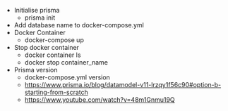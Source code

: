- Initialise prisma
    - prisma init
- Add database name to docker-compose.yml
- Docker Container
    - docker-compose up
- Stop docker container
    - docker container ls
    - docker stop container_name
- Prisma version
    - docker-compose.yml version
    - https://www.prisma.io/blog/datamodel-v11-lrzqy1f56c90#option-b-starting-from-scratch
    - https://www.youtube.com/watch?v=48m1Gnmu19Q